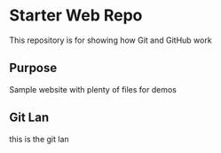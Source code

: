 # Starter Web Repo

This repository is for showing how Git and GitHub work


## Purpose

Sample website with plenty of files for demos

## Git Lan
this is the git lan

